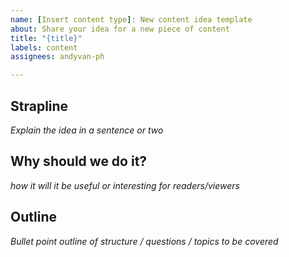 ```yaml
---
name: [Insert content type]: New content idea template
about: Share your idea for a new piece of content
title: "{title}"
labels: content
assignees: andyvan-ph

---
```


## Strapline

_Explain the idea in a sentence or two_

## Why should we do it?

_how it will it be useful or interesting for readers/viewers_

## Outline

_Bullet point outline of structure / questions / topics to be covered_
